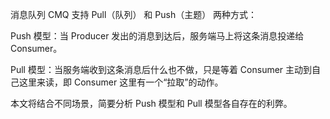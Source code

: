 消息队列 CMQ 支持 Pull（队列） 和 Push（主题） 两种方式：

Push 模型：当 Producer 发出的消息到达后，服务端马上将这条消息投递给 Consumer。

Pull 模型：当服务端收到这条消息后什么也不做，只是等着 Consumer 主动到自己这里来读，即 Consumer 这里有一个“拉取”的动作。

本文将结合不同场景，简要分析 Push 模型和 Pull 模型各自存在的利弊。